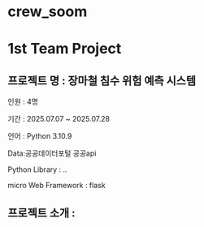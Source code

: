 # crew_soom


# 1st Team Project

## 프로젝트 명 : 장마철 침수 위험 예측 시스템


인원 : 4명

기간 : 2025.07.07 ~ 2025.07.28

언어 : Python 3.10.9

Data:공공데이터포털 공공api

Python Library : ..

micro Web Framework : flask


## 프로젝트 소개 : 
   
    
